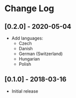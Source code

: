 # Change Log

## [0.2.0] - 2020-05-04
- Add languages:
  - Czech
  - Danish
  - German (Switzerland)
  - Hungarian
  - Polish

## [0.1.0] - 2018-03-16
- Initial release